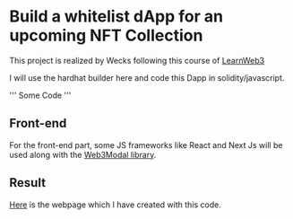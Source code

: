 # Build a whitelist dApp for an upcoming NFT Collection

This project is realized by Wecks following this course of [LearnWeb3](https://learnweb3.io/courses/c1d7081b-63a9-4c6e-b35c-9fcbbad418b2/lessons/8f68b61a-14b2-429f-9fd3-2d2e8211421f)

I will use the hardhat builder here and code this Dapp in solidity/javascript.


'''
Some Code
'''


## Front-end

For the front-end part, some JS frameworks like React and Next Js will be used along with the [Web3Modal library](https://github.com/WalletConnect/web3modal).

## Result

[Here](https://decentralized-exchange-lw3.vercel.app/) is the webpage which I have created with this code. 
